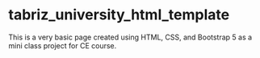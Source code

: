 # tabriz_university_html_template
This is a very basic page created using HTML, CSS, and Bootstrap 5 as a mini class project for CE course.
